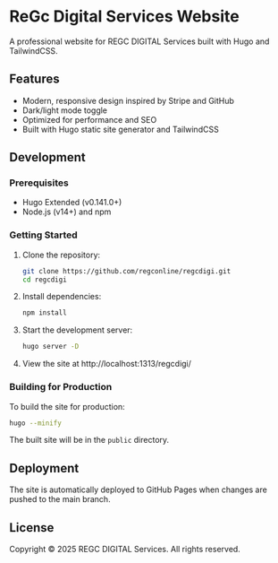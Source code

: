 # ReGc Digital Services Website

A professional website for REGC DIGITAL Services built with Hugo and TailwindCSS.

## Features

- Modern, responsive design inspired by Stripe and GitHub
- Dark/light mode toggle
- Optimized for performance and SEO
- Built with Hugo static site generator and TailwindCSS

## Development

### Prerequisites

- Hugo Extended (v0.141.0+)
- Node.js (v14+) and npm

### Getting Started

1. Clone the repository:
   ```bash
   git clone https://github.com/regconline/regcdigi.git
   cd regcdigi
   ```

2. Install dependencies:
   ```bash
   npm install
   ```

3. Start the development server:
   ```bash
   hugo server -D
   ```

4. View the site at http://localhost:1313/regcdigi/

### Building for Production

To build the site for production:

```bash
hugo --minify
```

The built site will be in the `public` directory.

## Deployment

The site is automatically deployed to GitHub Pages when changes are pushed to the main branch.

## License

Copyright © 2025 REGC DIGITAL Services. All rights reserved.